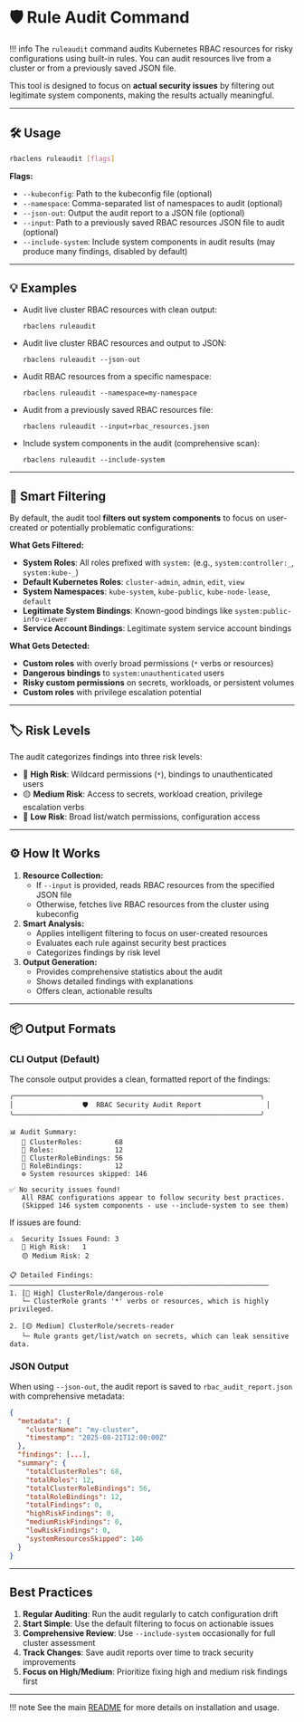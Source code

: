 # :shield: Rule Audit Command

!!! info
    The `ruleaudit` command audits Kubernetes RBAC resources for risky configurations using built-in rules. You can audit resources live from a cluster or from a previously saved JSON file.

This tool is designed to focus on **actual security issues** by filtering out legitimate system components, making the results actually meaningful.

---

## :hammer_and_wrench: Usage

```sh
rbaclens ruleaudit [flags]
```

**Flags:**

- `--kubeconfig`: Path to the kubeconfig file (optional)
- `--namespace`: Comma-separated list of namespaces to audit (optional)
- `--json-out`: Output the audit report to a JSON file (optional)
- `--input`: Path to a previously saved RBAC resources JSON file to audit (optional)
- `--include-system`: Include system components in audit results (may produce many findings, disabled by default)

---

## :bulb: Examples

- Audit live cluster RBAC resources with clean output:

  ```
  rbaclens ruleaudit
  ```

- Audit live cluster RBAC resources and output to JSON:

  ```
  rbaclens ruleaudit --json-out
  ```

- Audit RBAC resources from a specific namespace:

  ```
  rbaclens ruleaudit --namespace=my-namespace
  ```

- Audit from a previously saved RBAC resources file:

  ```
  rbaclens ruleaudit --input=rbac_resources.json
  ```

- Include system components in the audit (comprehensive scan):

  ```
  rbaclens ruleaudit --include-system
  ```

---

## :brain: Smart Filtering

By default, the audit tool **filters out system components** to focus on user-created or potentially problematic configurations:

**What Gets Filtered:**

- **System Roles**: All roles prefixed with `system:` (e.g., `system:controller:_`, `system:kube-_`)
- **Default Kubernetes Roles**: `cluster-admin`, `admin`, `edit`, `view`
- **System Namespaces**: `kube-system`, `kube-public`, `kube-node-lease`, `default`
- **Legitimate System Bindings**: Known-good bindings like `system:public-info-viewer`
- **Service Account Bindings**: Legitimate system service account bindings

**What Gets Detected:**

- **Custom roles** with overly broad permissions (`*` verbs or resources)
- **Dangerous bindings** to `system:unauthenticated` users
- **Risky custom permissions** on secrets, workloads, or persistent volumes
- **Custom roles** with privilege escalation potential

---

## :label: Risk Levels

The audit categorizes findings into three risk levels:

- :red_circle: **High Risk**: Wildcard permissions (`*`), bindings to unauthenticated users
- :yellow_circle: **Medium Risk**: Access to secrets, workload creation, privilege escalation verbs
- :large_blue_circle: **Low Risk**: Broad list/watch permissions, configuration access

---

## :gear: How It Works

1. **Resource Collection:**
   - If `--input` is provided, reads RBAC resources from the specified JSON file
   - Otherwise, fetches live RBAC resources from the cluster using kubeconfig
2. **Smart Analysis:**
   - Applies intelligent filtering to focus on user-created resources
   - Evaluates each rule against security best practices
   - Categorizes findings by risk level
3. **Output Generation:**
   - Provides comprehensive statistics about the audit
   - Shows detailed findings with explanations
   - Offers clean, actionable results

---

## :package: Output Formats

### CLI Output (Default)

The console output provides a clean, formatted report of the findings:

```
╭─────────────────────────────────────────────────────────────╮
│                 🛡️  RBAC Security Audit Report                │
╰─────────────────────────────────────────────────────────────╯

📊 Audit Summary:
   🔗 ClusterRoles:        68
   🔗 Roles:               12
   🔗 ClusterRoleBindings: 56
   🔗 RoleBindings:        12
   ⚙️ System resources skipped: 146

✅ No security issues found!
   All RBAC configurations appear to follow security best practices.
   (Skipped 146 system components - use --include-system to see them)
```

If issues are found:

```
⚠️  Security Issues Found: 3
   🔴 High Risk:   1
   🟡 Medium Risk: 2

📋 Detailed Findings:
────────────────────────────────────────────────────────────────
1. [🔴 High] ClusterRole/dangerous-role
   └─ ClusterRole grants '*' verbs or resources, which is highly privileged.

2. [🟡 Medium] ClusterRole/secrets-reader
   └─ Rule grants get/list/watch on secrets, which can leak sensitive data.
```

### JSON Output

When using `--json-out`, the audit report is saved to `rbac_audit_report.json` with comprehensive metadata:

```json
{
  "metadata": {
    "clusterName": "my-cluster",
    "timestamp": "2025-08-21T12:00:00Z"
  },
  "findings": [...],
  "summary": {
    "totalClusterRoles": 68,
    "totalRoles": 12,
    "totalClusterRoleBindings": 56,
    "totalRoleBindings": 12,
    "totalFindings": 0,
    "highRiskFindings": 0,
    "mediumRiskFindings": 0,
    "lowRiskFindings": 0,
    "systemResourcesSkipped": 146
  }
}
```

---

## Best Practices

1. **Regular Auditing**: Run the audit regularly to catch configuration drift
2. **Start Simple**: Use the default filtering to focus on actionable issues
3. **Comprehensive Review**: Use `--include-system` occasionally for full cluster assessment
4. **Track Changes**: Save audit reports over time to track security improvements
5. **Focus on High/Medium**: Prioritize fixing high and medium risk findings first

---

!!! note
    See the main [README](https://github.com/flushthemoney/RBACLens#readme) for more details on installation and usage.
